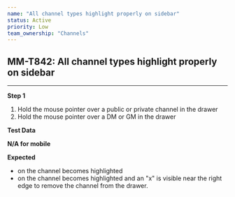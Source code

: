 ```yaml
---
name: "All channel types highlight properly on sidebar"
status: Active
priority: Low
team_ownership: "Channels"
---
```


## MM-T842: All channel types highlight properly on sidebar

---

**Step 1**

1. Hold the mouse pointer over a public or private channel in the drawer
2. Hold the mouse pointer over a DM or GM in the drawer

**Test Data**

**N/A for mobile**

**Expected**

- on the channel becomes highlighted
- on the channel becomes highlighted and an "x" is visible near the right edge to remove the channel from the drawer.
